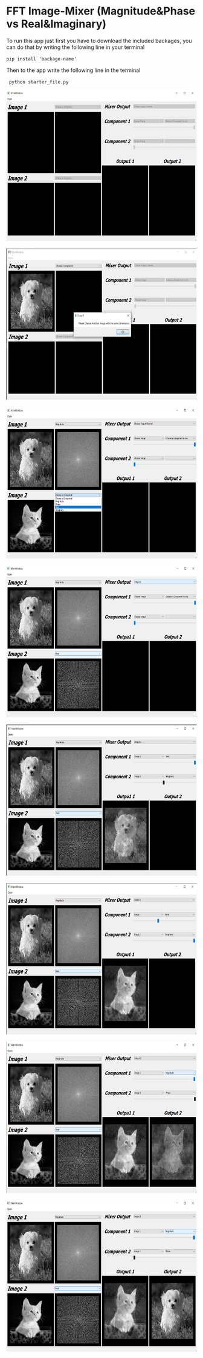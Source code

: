 # FFT Image-Mixer (Magnitude&Phase vs Real&Imaginary)
To run this app just first you have to download the included backages, you can do that by writing the following line in your terminal

```terminal
pip install 'backage-name'
```
Then to the app write the following line in the terminal

```terminal
 python starter_file.py
```
<center><img src="results/0.png" alt="alt text" width="600" height="400"></center>
<br/>
<center><img src="results/1.png" alt="alt text" width="600" height="400"></center>
<br/>
<center><img src="results/2.png" alt="alt text" width="600" height="400"></center>
<br/>
<center><img src="results/3.png" alt="alt text" width="600" height="400"></center>
<br/>
<center><img src="results/4.png" alt="alt text" width="600" height="400"></center>
<br/>
<center><img src="results/5.png" alt="alt text" width="600" height="400"></center>
<br/>
<center><img src="results/6.png" alt="alt text" width="600" height="400"></center>
<br/>
<center><img src="results/7.png" alt="alt text" width="600" height="400"></center>

